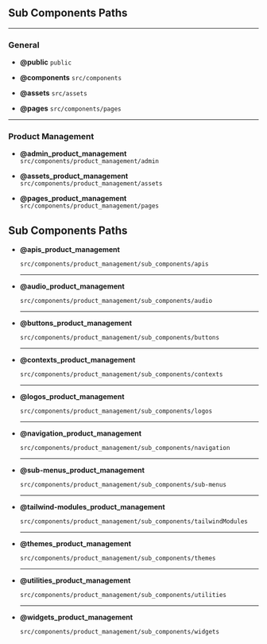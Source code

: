 ## Sub Components Paths

---

### General

- **@public**
  `public`

- **@components**
  `src/components`

- **@assets**
  `src/assets`

- **@pages**
  `src/components/pages`

---

### Product Management

- **@admin_product_management**
  `src/components/product_management/admin`

- **@assets_product_management**
  `src/components/product_management/assets`

- **@pages_product_management**
  `src/components/product_management/pages`

## Sub Components Paths

- **@apis_product_management**

  `src/components/product_management/sub_components/apis`

  ***

- **@audio_product_management**

  `src/components/product_management/sub_components/audio`

  ***

- **@buttons_product_management**

  `src/components/product_management/sub_components/buttons`

  ***

- **@contexts_product_management**

  `src/components/product_management/sub_components/contexts`

  ***

- **@logos_product_management**

  `src/components/product_management/sub_components/logos`

  ***

- **@navigation_product_management**

  `src/components/product_management/sub_components/navigation`

  ***

- **@sub-menus_product_management**

  `src/components/product_management/sub_components/sub-menus`

  ***

- **@tailwind-modules_product_management**

  `src/components/product_management/sub_components/tailwindModules`

  ***

- **@themes_product_management**

  `src/components/product_management/sub_components/themes`

  ***

- **@utilities_product_management**

  `src/components/product_management/sub_components/utilities`

  ***

- **@widgets_product_management**

  `src/components/product_management/sub_components/widgets`
